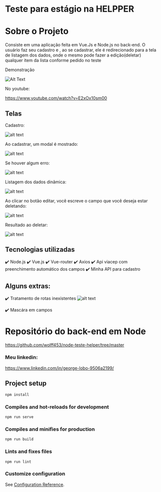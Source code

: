 # Teste para estágio na HELPPER

# Sobre o Projeto
 
Consiste em uma aplicação feita em Vue.Js e Node.js no back-end. O usuário faz seu cadastro e , ao se cadastrar, ele é redirecionado para a tela de listagem dos dados, onde o mesmo pode fazer a edição(deletar) qualquer item da lista conforme pedido no teste

Demonstração

![Alt Text](https://i.imgur.com/e7101UY.gif)




No youtube:

https://www.youtube.com/watch?v=E2xOx10sm00


## Telas

Cadastro:

![alt text](https://i.imgur.com/nyZdjPY.png)

Ao cadastrar, um modal é mostrado:

![alt text](https://i.imgur.com/FcQpFhY.png)

Se houver algum erro:

![alt text](https://i.imgur.com/RrwxsC1.png)

Listagem dos dados dinâmica:

![alt text](https://i.imgur.com/0bzJZBi.png)

Ao clicar no botão editar, você escreve o campo que você deseja estar deletando:

![alt text](https://i.imgur.com/rFQfOQB.png)

Resultado ao deletar: 

![alt text](https://i.imgur.com/QKO8Zb9.png)

## Tecnologias utilizadas

✔️ Node.js
✔️ Vue.js
✔️ Vue-router
✔️ Axios
✔️ Api viacep com preenchimento automático dos campos
✔️ Minha API para cadastro

## Alguns extras:

 ✔️ Tratamento de rotas inexistentes
 ![alt text](https://i.imgur.com/TfA3nsS.png)

 ✔️ Mascára em campos
 
 # Repositório do back-end em Node
 
 https://github.com/wolff453/node-teste-helper/tree/master
 

### Meu linkedin:

https://www.linkedin.com/in/george-lobo-9506a2199/
































## Project setup
```
npm install
```

### Compiles and hot-reloads for development
```
npm run serve
```

### Compiles and minifies for production
```
npm run build
```

### Lints and fixes files
```
npm run lint
```

### Customize configuration
See [Configuration Reference](https://cli.vuejs.org/config/).
